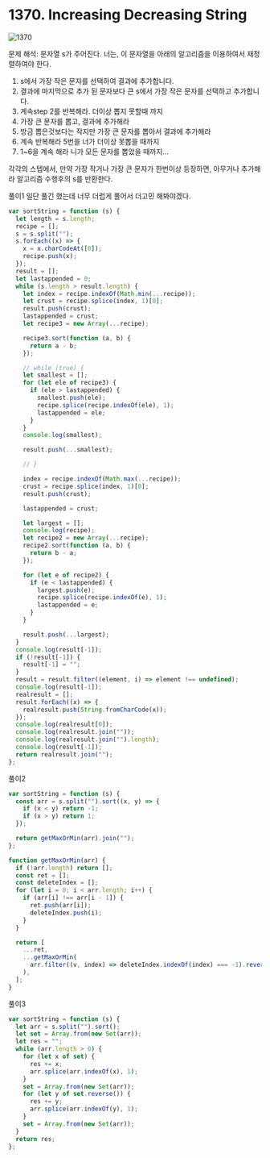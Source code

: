 # 1370. Increasing Decreasing String

![1370](https://user-images.githubusercontent.com/63354527/106405795-b2979b80-647a-11eb-8afa-13e8aeb49a28.PNG)


문제 해석: 문자열 s가 주어진다. 너는, 이 문자열을 아래의 알고리즘을 이용하여서 재정렬하여야 한다.

1. s에서 가장 작은 문자를 선택하여 결과에 추가합니다.
2. 결과에 마지막으로 추가 된 문자보다 큰 s에서 가장 작은 문자를 선택하고 추가합니다.
3. 계속step 2를 반복해라. 더이상 뽑지 못할때 까지
4. 가장 큰 문자를 뽑고, 결과에 추가해라
5. 방금 뽑은것보다는 작지만 가장 큰 문자를 뽑아서 결과에 추가해라
6. 계속 반복해라 5번을 너가 더이상 못뽑을 때까지
7. 1~6을 계속 해라 니가 모든 문자를 뽑았을 때까지...

각각의 스텝에서, 만약 가장 작거나 가장 큰 문자가 한번이상 등장하면, 아무거나 추가해라
알고리즘 수행후의 s를 반환한다.

풀이1
일단 풀긴 했는데 너무 더럽게 풀어서 더고민 해봐야겠다.

```javascript
var sortString = function (s) {
  let length = s.length;
  recipe = [];
  s = s.split("");
  s.forEach((x) => {
    x = x.charCodeAt([0]);
    recipe.push(x);
  });
  result = [];
  let lastappended = 0;
  while (s.length > result.length) {
    let index = recipe.indexOf(Math.min(...recipe));
    let crust = recipe.splice(index, 1)[0];
    result.push(crust);
    lastappended = crust;
    let recipe3 = new Array(...recipe);

    recipe3.sort(function (a, b) {
      return a - b;
    });

    // while (true) {
    let smallest = [];
    for (let ele of recipe3) {
      if (ele > lastappended) {
        smallest.push(ele);
        recipe.splice(recipe.indexOf(ele), 1);
        lastappended = ele;
      }
    }
    console.log(smallest);

    result.push(...smallest);

    // }

    index = recipe.indexOf(Math.max(...recipe));
    crust = recipe.splice(index, 1)[0];
    result.push(crust);

    lastappended = crust;

    let largest = [];
    console.log(recipe);
    let recipe2 = new Array(...recipe);
    recipe2.sort(function (a, b) {
      return b - a;
    });

    for (let e of recipe2) {
      if (e < lastappended) {
        largest.push(e);
        recipe.splice(recipe.indexOf(e), 1);
        lastappended = e;
      }
    }

    result.push(...largest);
  }
  console.log(result[-1]);
  if (!result[-1]) {
    result[-1] = "";
  }
  result = result.filter((element, i) => element !== undefined);
  console.log(result[-1]);
  realresult = [];
  result.forEach((x) => {
    realresult.push(String.fromCharCode(x));
  });
  console.log(realresult[0]);
  console.log(realresult.join(""));
  console.log(realresult.join("").length);
  console.log(result[-1]);
  return realresult.join("");
};
```

풀이2

```javascript
var sortString = function (s) {
  const arr = s.split("").sort((x, y) => {
    if (x < y) return -1;
    if (x > y) return 1;
  });

  return getMaxOrMin(arr).join("");
};

function getMaxOrMin(arr) {
  if (!arr.length) return [];
  const ret = [];
  const deleteIndex = [];
  for (let i = 0; i < arr.length; i++) {
    if (arr[i] !== arr[i - 1]) {
      ret.push(arr[i]);
      deleteIndex.push(i);
    }
  }

  return [
    ...ret,
    ...getMaxOrMin(
      arr.filter((v, index) => deleteIndex.indexOf(index) === -1).reverse()
    ),
  ];
}
```

풀이3

```javascript
var sortString = function (s) {
  let arr = s.split("").sort();
  let set = Array.from(new Set(arr));
  let res = "";
  while (arr.length > 0) {
    for (let x of set) {
      res += x;
      arr.splice(arr.indexOf(x), 1);
    }
    set = Array.from(new Set(arr));
    for (let y of set.reverse()) {
      res += y;
      arr.splice(arr.indexOf(y), 1);
    }
    set = Array.from(new Set(arr));
  }
  return res;
};
```
